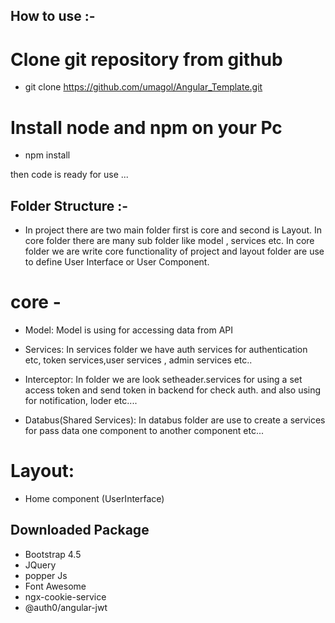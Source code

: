 ## How to use :-

# Clone git repository from github 
- git clone https://github.com/umagol/Angular_Template.git

# Install node and npm on your Pc
- npm install

then code is ready for use ...


## Folder Structure :-

- In project there are two main folder first is core and second is Layout. In core folder there are many sub folder like model , services etc. In core folder we are write core functionality of project and layout folder are use to define User Interface or User Component. 

# core - 

- Model: Model is using for accessing data from API

- Services: In services folder we have auth services for authentication etc, token services,user services , admin services  etc..

- Interceptor: In folder we are look setheader.services for using a set access token and send token in backend for check auth. and also using for notification, loder etc.... 

- Databus(Shared Services): In databus folder are use to create a services for pass data one component to another component etc...

# Layout:

- Home component (UserInterface) 


## Downloaded Package 

- Bootstrap 4.5
- JQuery
- popper Js
- Font Awesome
- ngx-cookie-service
- @auth0/angular-jwt
